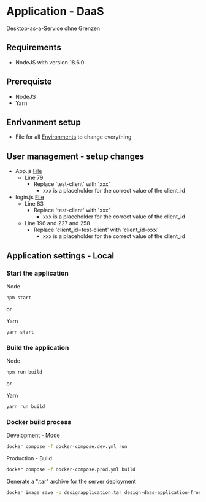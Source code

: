 # Application - DaaS

Desktop-as-a-Service ohne Grenzen

## Requirements

* NodeJS with version 18.6.0

## Prerequiste

* NodeJS
* Yarn

## Enrivonment setup

* File for all [Environments](https://github.com/nuromedia/design-daas-application-frontend/blob/main/src/constants/constants.js) to change everything

## User management - setup changes

* App.js [File](https://github.com/nuromedia/design-daas-application-frontend/blob/main/src/App.js)
  * Line 79
    * Replace 'test-client' with 'xxx'
      * xxx is a placeholder for the correct value of the client_id
* login.js [File](https://github.com/nuromedia/design-daas-application-frontend/blob/main/src/views/login.js)
  * Line 83
    * Replace 'test-client' with 'xxx'
      * xxx is a placeholder for the correct value of the client_id
  * Line 196 and 227 and 258
    * Replace 'client_id=test-client' with 'client_id=xxx'
      * xxx is a placeholder for the correct value of the client_id

## Application settings - Local

### Start the application

Node

```
npm start
```

or

Yarn

```
yarn start
```

### Build the application

Node

```
npm run build
```

or

Yarn

```
yarn run build
```

### Docker build process

Development - Mode

```sh
docker compose -f docker-compose.dev.yml run
```

Production - Build

```sh
docker compose -f docker-compose.prod.yml build
```

Generate a ".tar" archive for the server deployment

```sh
docker image save -o designapplication.tar design-daas-application-frontend-web
```
